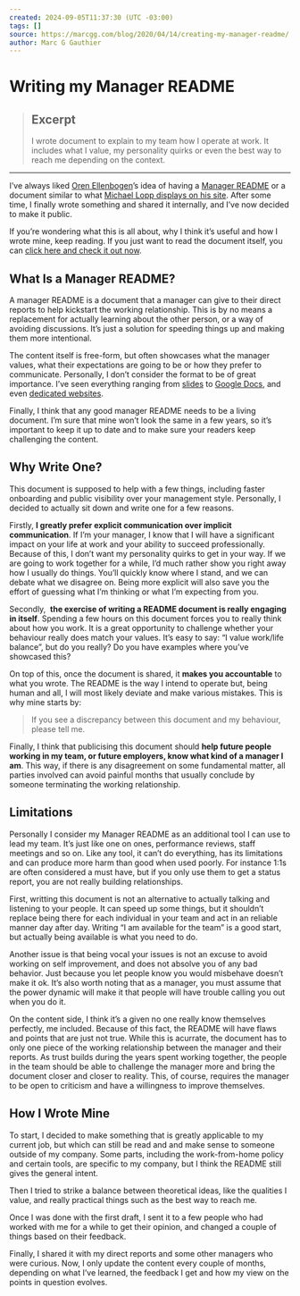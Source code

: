 ```yaml
---
created: 2024-09-05T11:37:30 (UTC -03:00)
tags: []
source: https://marcgg.com/blog/2020/04/14/creating-my-manager-readme/
author: Marc G Gauthier
---
```


# Writing my Manager README

> ## Excerpt
> I wrote document to explain to my team how I operate at work. It includes what I value, my personality quirks or even the best way to reach me depending on the context.

---
I’ve always liked [Oren Ellenbogen](https://twitter.com/orenellenbogen)’s idea of having a [Manager README](https://managerreadme.com/) or a document similar to what [Michael Lopp displays on his site](https://randsinrepose.com/archives/how-to-rands/). After some time, I finally wrote something and shared it internally, and I’ve now decided to make it public.

If you’re wondering what this is all about, why I think it’s useful and how I wrote mine, keep reading. If you just want to read the document itself, you can [click here and check it out now](https://marcgg.com/manager-readme/).

## What Is a Manager README?

A manager README is a document that a manager can give to their direct reports to help kickstart the working relationship. This is by no means a replacement for actually learning about the other person, or a way of avoiding discussions. It’s just a solution for speeding things up and making them more intentional.

The content itself is free-form, but often showcases what the manager values, what their expectations are going to be or how they prefer to communicate. Personally, I don’t consider the format to be of great importance. I’ve seen everything ranging from [slides](https://docs.google.com/presentation/d/1F2PWxQ-sKJ1uAlrhU9ULXOVmH-CW6dw_ufMzbFLAWHA/edit#slide=id.p) to [Google Docs](https://docs.google.com/document/d/1sx5ssYb_xMrmwPpyjD5xP7RvQ7cHweDYlRGn2SXztKw/edit#heading=h.g1q7u9cc1uha), and even [dedicated websites](https://managerreadme.com/readme/muness).

Finally, I think that any good manager README needs to be a living document. I’m sure that mine won’t look the same in a few years, so it’s important to keep it up to date and to make sure your readers keep challenging the content.

## Why Write One?

This document is supposed to help with a few things, including faster onboarding and public visibility over your management style. Personally, I decided to actually sit down and write one for a few reasons.

Firstly, **I greatly prefer explicit communication over implicit communication**. If I’m your manager, I know that I will have a significant impact on your life at work and your ability to succeed professionally. Because of this, I don’t want my personality quirks to get in your way. If we are going to work together for a while, I’d much rather show you right away how I usually do things. You’ll quickly know where I stand, and we can debate what we disagree on. Being more explicit will also save you the effort of guessing what I’m thinking or what I’m expecting from you.

Secondly,  **the exercise of writing a README document is really engaging in itself**. Spending a few hours on this document forces you to really think about how you work. It is a great opportunity to challenge whether your behaviour really does match your values. It’s easy to say: “I value work/life balance”, but do you really? Do you have examples where you’ve showcased this?

On top of this, once the document is shared, it **makes you accountable** to what you wrote. The README is the way I intend to operate but, being human and all, I will most likely deviate and make various mistakes. This is why mine starts by:

> If you see a discrepancy between this document and my behaviour, please tell me.

Finally, I think that publicising this document should **help future people working in my team, or future employers, know what kind of a manager I am**. This way, if there is any disagreement on some fundamental matter, all parties involved can avoid painful months that usually conclude by someone terminating the working relationship.

## Limitations

Personally I consider my Manager README as an additional tool I can use to lead my team. It’s just like one on ones, performance reviews, staff meetings and so on. Like any tool, it can’t do everything, has its limitations and can produce more harm than good when used poorly. For instance 1:1s are often considered a must have, but if you only use them to get a status report, you are not really building relationships.

First, writting this document is not an alternative to actually talking and listening to your people. It can speed up some things, but it shouldn’t replace being there for each individual in your team and act in an reliable manner day after day. Writing “I am available for the team” is a good start, but actually being available is what you need to do.

Another issue is that being vocal your issues is not an excuse to avoid working on self improvement, and does not absolve you of any bad behavior. Just because you let people know you would misbehave doesn’t make it ok. It’s also worth noting that as a manager, you must assume that the power dynamic will make it that people will have trouble calling you out when you do it.

On the content side, I think it’s a given no one really know themselves perfectly, me included. Because of this fact, the README will have flaws and points that are just not true. While this is acurrate, the document has to only one piece of the working relationship between the manager and their reports. As trust builds during the years spent working together, the people in the team should be able to challenge the manager more and bring the document closer and closer to reality. This, of course, requires the manager to be open to criticism and have a willingness to improve themselves.

## How I Wrote Mine

To start, I decided to make something that is greatly applicable to my current job, but which can still be read and and make sense to someone outside of my company. Some parts, including the work-from-home policy and certain tools, are specific to my company, but I think the README still gives the general intent.

Then I tried to strike a balance between theoretical ideas, like the qualities I value, and really practical things such as the best way to reach me.

Once I was done with the first draft, I sent it to a few people who had worked with me for a while to get their opinion, and changed a couple of things based on their feedback.

Finally, I shared it with my direct reports and some other managers who were curious. Now, I only update the content every couple of months, depending on what I’ve learned, the feedback I get and how my view on the points in question evolves.
